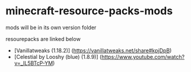 # minecraft-resource-packs-mods
mods will be in its own version folder

resourepacks are linked below
* [Vanillatweaks (1.18.2)] (https://vanillatweaks.net/share#kpjDpB)
* [Celestial by Looshy (blue) (1.8.9)] (https://www.youtube.com/watch?v=_IL5BTcP-YM)
